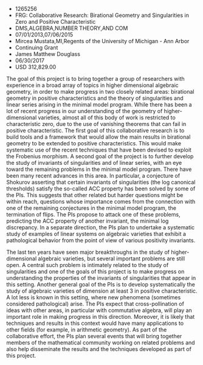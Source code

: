 
* 1265256
* FRG: Collaborative Research: Birational Geometry and Singularities in Zero and Positive Characteristic
* DMS,ALGEBRA,NUMBER THEORY,AND COM
* 07/01/2013,07/06/2015
* Mircea Mustata,MI,Regents of the University of Michigan - Ann Arbor
* Continuing Grant
* James Matthew Douglass
* 06/30/2017
* USD 312,829.00

The goal of this project is to bring together a group of researchers with
experience in a broad array of topics in higher dimensional algebraic geometry,
in order to make progress in two closely related areas: birational geometry in
positive characteristics and the theory of singularities and linear series
arising in the minimal model program. While there has been a lot of recent
progress in our understanding of the geometry of higher-dimensional varieties,
almost all of this body of work is restricted to characteristic zero, due to the
use of vanishing theorems that can fail in positive characteristic. The first
goal of this collaborative research is to build tools and a framework that would
allow the main results in birational geometry to be extended to positive
characteristics. This would make systematic use of the recent techniques that
have been devised to exploit the Frobenius morphism. A second goal of the
project is to further develop the study of invariants of singularities and of
linear series, with an eye toward the remaining problems in the minimal model
program. There have been many recent advances in this area. In particular, a
conjecture of Shokurov asserting that certain invariants of singularities (the
log canonical thresholds) satisfy the so-called ACC property has been solved by
some of the PIs. This suggests that other related but harder questions might be
within reach, questions whose importance comes from the connection with one of
the remaining conjectures in the minimal model program, the termination of
flips. The PIs propose to attack one of these problems, predicting the ACC
property of another invariant, the minimal log discrepancy. In a separate
direction, the PIs plan to undertake a systematic study of examples of linear
systems on algebraic varieties that exhibit a pathological behavior from the
point of view of various positivity invariants.

The last ten years have seen major breakthroughs in the study of higher-
dimensional algebraic varieties, but several important problems are still open.
A central such problem is intimately related to the study of singularities and
one of the goals of this project is to make progress on understanding the
properties of the invariants of singularities that appear in this setting.
Another general goal of the PIs is to develop systematically the study of
algebraic varieties of dimension at least 3 in positive characteristic. A lot
less is known in this setting, where new phenomena (sometimes considered
pathological) arise. The PIs expect that cross-pollination of ideas with other
areas, in particular with commutative algebra, will play an important role in
making progress in this direction. Moreover, it is likely that techniques and
results in this context would have many applications to other fields (for
example, in arithmetic geometry). As part of the collaborative effort, the PIs
plan several events that will bring together members of the mathematical
community working on related problems and also help disseminate the results and
the techniques developed as part of this project.
